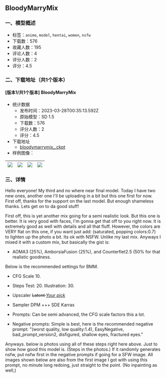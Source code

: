 ## BloodyMarryMix
### 一、模型概述

- 标签：`anime`, `model`, `hentai`, `women`, `nsfw`
- 下载数：576
- 收藏人数：195
- 评论人数：4
- 评分人数：2
- 评分：4.5

### 二、下载地址（共1个版本）

#### [版本1/共1个版本] BloodyMarryMix

- 统计数据
  - 发布时间：2023-03-28T00:35:13.592Z
  - 原始模型：SD 1.5
  - 下载数：576
  - 评分人数：2
  - 评分：4.5
- 下载地址
  - [bloodymarrymix_.ckpt](https://civitai.com/api/download/models/30365)
- 样例图像：

| <img src="https://image.civitai.com/xG1nkqKTMzGDvpLrqFT7WA/1a2c1168-14bd-4d84-89e5-4dae67f55c00/width=450/344905.jpeg" /> | <img src="https://image.civitai.com/xG1nkqKTMzGDvpLrqFT7WA/ec915f78-0fba-4a4a-fe4d-cdcd85558c00/width=450/344912.jpeg" /> | <img src="https://image.civitai.com/xG1nkqKTMzGDvpLrqFT7WA/bf36af8f-a9fb-4cb4-048a-c7555e34aa00/width=450/344911.jpeg" /> | <img src="https://image.civitai.com/xG1nkqKTMzGDvpLrqFT7WA/0159ca22-8b75-4844-2dc0-5fecba24f200/width=450/344910.jpeg" /> |
| ---- | ---- | ---- | ---- |


### 三、详情
<p>Hello everyone! My third and no where near final model. Today I have two new ones, another one I'll be uploading in a bit but this one first for now. First off, thanks for the support on the last model. But enough shameless thanks. Lets get on to da good stuff!</p><p></p><p>First off, this is yet another mix going for a semi realistic look. But this one is better. It is very good with faces, I'm gonna get that off to you right now. It is extremely good as well with details and all that fluff. However, the colors are VERY flat on this one, if you want just add: (saturated, popping colors:0.7) to lighten up the photo a bit. Its ok with NSFW. Unlike my last mix. Anyways I mixed it with a custom mix, but basically the gist is:</p><p></p><ul><li><p>AOMA3 (25%), AmborsiaFusion (25%), and Counterfiet2.5 (50% for that realistic goodness. </p></li></ul><p>Below is the recommended settings for BMM.</p><ul><li><p>CFG Scale 10.</p></li><li><p>Steps Test: 20. Illustration: 30.</p></li><li><p>Upscaler <s>Latent </s> <em><u>Your pick</u></em></p></li><li><p>Sampler DPM +++ SDE Karras</p></li><li><p>Prompts: Can be semi advanced, the CFG scale factors this a lot. </p></li><li><p>Negative prompts: Simple is best, here is the recommended negative prompt: "(worst quality, low quality:1.4), EasyNegative, bad_prompt_version2, disfigured, shallow eyes, fractured eyes." </p></li></ul><p>Anyways. below is photos using all of these steps right here above. Just to show how good this model is. (Steps in the photos.) If it randomly generates nsfw, put nsfw first in the negative prompts if going for a SFW image. All images shown below are also from the first image I got with using this prompt, no minute long redoing, just straight to the point. (No inpainting as well,)</p>